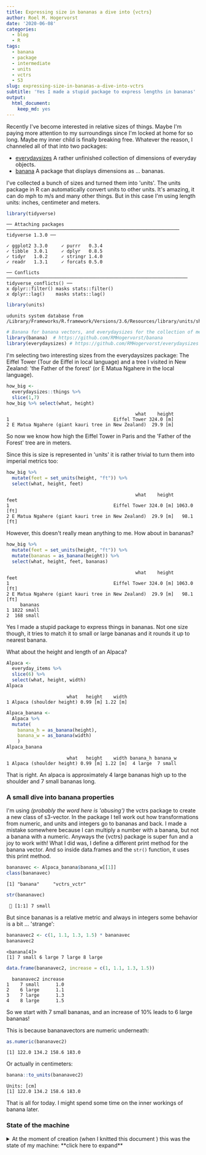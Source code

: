 ```yaml
---
title: Expressing size in bananas a dive into {vctrs}
author: Roel M. Hogervorst
date: '2020-06-08'
categories:
  - blog
  - R
tags:
  - banana
  - package
  - intermediate
  - units
  - vctrs
  - S3
slug: expressing-size-in-bananas-a-dive-into-vctrs
subtitle: 'Yes I made a stupid package to express lengths in bananas'
output:
  html_document:
    keep_md: yes
---
```


<!-- useful settings for rmarkdown-->



<!-- content --> 
Recently I've become interested in relative sizes of things. Maybe I'm paying more attention
to my surroundings since I'm locked at home for so long. Maybe my inner child is finally
breaking free. Whatever the reason, I channeled all of that into two packages: 
- [everydaysizes](https://github.com/RMHogervorst/everydaysizes) A rather unfinished collection of dimensions of everyday objects.
- [banana](https://github.com/RMHogervorst/banana) A package that displays dimensions as ... bananas.

I've collected a bunch of sizes and turned them into 'units'. The units package in R can automatically convert units to other units. It's amazing, it can do mph to m/s and many other things. But in this
case I'm using length units: inches, centimeter and meters. 


```r 
library(tidyverse)
```

```
── Attaching packages ─────────────────────────────────────────────────────────────── tidyverse 1.3.0 ──
```

```
✓ ggplot2 3.3.0     ✓ purrr   0.3.4
✓ tibble  3.0.1     ✓ dplyr   0.8.5
✓ tidyr   1.0.2     ✓ stringr 1.4.0
✓ readr   1.3.1     ✓ forcats 0.5.0
```

```
── Conflicts ────────────────────────────────────────────────────────────────── tidyverse_conflicts() ──
x dplyr::filter() masks stats::filter()
x dplyr::lag()    masks stats::lag()
```

```r 
library(units)
```

```
udunits system database from /Library/Frameworks/R.framework/Versions/3.6/Resources/library/units/share/udunits
```

```r 
# Banana for banana vectors, and everydaysizes for the collection of metrics.
library(banana)  # https://github.com/RMHogervorst/banana
library(everydaysizes) # https://github.com/RMHogervorst/everydaysizes
```

I'm selecting two interesting sizes from the everydaysizes package: The Eiffel Tower (Tour de Eiffel in local language) and a tree I visited in New Zealand: 'the Father of the forest' (or E Matua Ngahere in the local language). 


```r 
how_big <- 
  everydaysizes::things %>% 
  slice(1,7)
how_big %>% select(what, height)
```

```
                                               what    height
1                                      Eiffel Tower 324.0 [m]
2 E Matua Ngahere (giant kauri tree in New Zealand)  29.9 [m]
```

So now we know how high the Eiffel Tower in Paris and the 'Father of the Forest' tree are in meters.

Since this is size is represented in 'units' it is rather trivial to turn them into imperial metrics too:

```r 
how_big %>% 
  mutate(feet = set_units(height, "ft")) %>% 
  select(what, height, feet)
```

```
                                               what    height        feet
1                                      Eiffel Tower 324.0 [m] 1063.0 [ft]
2 E Matua Ngahere (giant kauri tree in New Zealand)  29.9 [m]   98.1 [ft]
```
However, this doesn't really mean anything to me. How about in bananas?

```r 
how_big %>% 
  mutate(feet = set_units(height, "ft")) %>% 
  mutate(bananas = as_banana(height)) %>% 
  select(what, height, feet, bananas)
```

```
                                               what    height        feet
1                                      Eiffel Tower 324.0 [m] 1063.0 [ft]
2 E Matua Ngahere (giant kauri tree in New Zealand)  29.9 [m]   98.1 [ft]
     bananas
1 1822 small
2  168 small
```
Yes I made a stupid package to express things in bananas. Not one size though, it tries to match
it to small or large bananas and it rounds it up to nearest banana. 

What about the height and length of an Alpaca?

```r 
Alpaca <- 
  everyday_items %>% 
  slice(6) %>% 
  select(what, height, width)
Alpaca
```

```
                      what   height    width
1 Alpaca (shoulder height) 0.99 [m] 1.22 [m]
```

```r 
Alpaca_banana <- 
  Alpaca %>% 
  mutate(
    banana_h = as_banana(height),
    banana_w = as_banana(width)
    )
Alpaca_banana
```

```
                      what   height    width banana_h banana_w
1 Alpaca (shoulder height) 0.99 [m] 1.22 [m]  4 large  7 small
```

That is right. An alpaca is approximately 4 large bananas high up to the shoulder and 7 small bananas long. 


### A small dive into banana properties
I'm using *(probably the word here is 'abusing')* the vctrs package to create a new class of s3-vector. In the package I tell work out how transformations from numeric, and units and integers go to bananas and back. I made a mistake somewhere because I can multiply a number with a banana, but not a banana with a numeric. Anyways the {vctrs} package is super fun and a joy to work with! What I did was, I define a different print method for the banana vector. And so inside data.frames and the `str()` function, it uses this print method.

```r 
bananavec <- Alpaca_banana$banana_w[[1]]
class(bananavec)
```

```
[1] "banana"     "vctrs_vctr"
```

```r 
str(bananavec)
```

```
 🍌 [1:1] 7 small
```

But since bananas is a relative metric and always in integers some behavior is a bit ... 'strange':

```r 
bananavec2 <- c(1, 1.1, 1.3, 1.5) * bananavec
bananavec2
```

```
<banana[4]>
[1] 7 small 6 large 7 large 8 large
```

```r 
data.frame(bananavec2, increase = c(1, 1.1, 1.3, 1.5))
```

```
  bananavec2 increase
1    7 small      1.0
2    6 large      1.1
3    7 large      1.3
4    8 large      1.5
```

So we start with 7 small bananas, and an increase of 10% leads to 6 large bananas!

This is because bananavectors are numeric underneath:

```r 
as.numeric(bananavec2)
```

```
[1] 122.0 134.2 158.6 183.0
```

Or actually in centimeters:

```r 
banana::to_units(bananavec2)
```

```
Units: [cm]
[1] 122.0 134.2 158.6 183.0
```

That is all for today. I might spend some time on the inner workings of banana later. 



### State of the machine
<details>
<summary> At the moment of creation (when I knitted this document ) this was the state of my machine: **click here to expand** </summary>

```r 
sessioninfo::session_info()
```

```
─ Session info ───────────────────────────────────────────────────────────────
 setting  value                       
 version  R version 3.6.3 (2020-02-29)
 os       macOS Mojave 10.14.6        
 system   x86_64, darwin15.6.0        
 ui       X11                         
 language (EN)                        
 collate  en_US.UTF-8                 
 ctype    en_US.UTF-8                 
 tz       Europe/Amsterdam            
 date     2020-06-07                  

─ Packages ───────────────────────────────────────────────────────────────────
 package       * version    date       lib source                         
 assertthat      0.2.1      2019-03-21 [1] CRAN (R 3.6.0)                 
 backports       1.1.5      2019-10-02 [1] CRAN (R 3.6.0)                 
 banana        * 0.0.0.9000 2020-06-04 [1] local                          
 broom           0.5.5      2020-02-29 [1] CRAN (R 3.6.0)                 
 cellranger      1.1.0      2016-07-27 [1] CRAN (R 3.6.0)                 
 cli             2.0.2      2020-02-28 [1] CRAN (R 3.6.0)                 
 colorspace      1.4-1      2019-03-18 [1] CRAN (R 3.6.0)                 
 crayon          1.3.4      2017-09-16 [1] CRAN (R 3.6.0)                 
 DBI             1.1.0      2019-12-15 [1] CRAN (R 3.6.0)                 
 dbplyr          1.4.2      2019-06-17 [1] CRAN (R 3.6.0)                 
 digest          0.6.25     2020-02-23 [1] CRAN (R 3.6.0)                 
 dplyr         * 0.8.5      2020-03-07 [1] CRAN (R 3.6.0)                 
 ellipsis        0.3.1      2020-05-15 [1] CRAN (R 3.6.2)                 
 evaluate        0.14       2019-05-28 [1] CRAN (R 3.6.0)                 
 everydaysizes * 0.0.0.9000 2020-06-04 [1] local                          
 fansi           0.4.1      2020-01-08 [1] CRAN (R 3.6.0)                 
 forcats       * 0.5.0      2020-03-01 [1] CRAN (R 3.6.0)                 
 fs              1.3.2      2020-03-05 [1] CRAN (R 3.6.0)                 
 generics        0.0.2      2018-11-29 [1] CRAN (R 3.6.0)                 
 ggplot2       * 3.3.0      2020-03-05 [1] CRAN (R 3.6.0)                 
 glue            1.4.1.9000 2020-05-29 [1] Github (tidyverse/glue@74c714e)
 gtable          0.3.0      2019-03-25 [1] CRAN (R 3.6.0)                 
 haven           2.2.0      2019-11-08 [1] CRAN (R 3.6.0)                 
 hms             0.5.3      2020-01-08 [1] CRAN (R 3.6.0)                 
 htmltools       0.4.0      2019-10-04 [1] CRAN (R 3.6.0)                 
 httr            1.4.1      2019-08-05 [1] CRAN (R 3.6.0)                 
 jsonlite        1.6.1      2020-02-02 [1] CRAN (R 3.6.0)                 
 knitr           1.28       2020-02-06 [1] CRAN (R 3.6.0)                 
 lattice         0.20-38    2018-11-04 [1] CRAN (R 3.6.3)                 
 lifecycle       0.2.0      2020-03-06 [1] CRAN (R 3.6.0)                 
 lubridate       1.7.4      2018-04-11 [1] CRAN (R 3.6.0)                 
 magrittr        1.5        2014-11-22 [1] CRAN (R 3.6.0)                 
 modelr          0.1.6      2020-02-22 [1] CRAN (R 3.6.0)                 
 munsell         0.5.0      2018-06-12 [1] CRAN (R 3.6.0)                 
 nlme            3.1-144    2020-02-06 [1] CRAN (R 3.6.3)                 
 pillar          1.4.4      2020-05-05 [1] CRAN (R 3.6.3)                 
 pkgconfig       2.0.3      2019-09-22 [1] CRAN (R 3.6.0)                 
 purrr         * 0.3.4      2020-04-17 [1] CRAN (R 3.6.2)                 
 R6              2.4.1      2019-11-12 [1] CRAN (R 3.6.0)                 
 Rcpp            1.0.4.6    2020-04-09 [1] CRAN (R 3.6.3)                 
 readr         * 1.3.1      2018-12-21 [1] CRAN (R 3.6.0)                 
 readxl          1.3.1      2019-03-13 [1] CRAN (R 3.6.0)                 
 reprex          0.3.0      2019-05-16 [1] CRAN (R 3.6.0)                 
 rlang           0.4.6      2020-05-02 [1] CRAN (R 3.6.2)                 
 rmarkdown       2.1        2020-01-20 [1] CRAN (R 3.6.0)                 
 rstudioapi      0.11       2020-02-07 [1] CRAN (R 3.6.0)                 
 rvest           0.3.5      2019-11-08 [1] CRAN (R 3.6.0)                 
 scales          1.1.0      2019-11-18 [1] CRAN (R 3.6.0)                 
 sessioninfo     1.1.1      2018-11-05 [1] CRAN (R 3.6.0)                 
 stringi         1.4.6      2020-02-17 [1] CRAN (R 3.6.0)                 
 stringr       * 1.4.0      2019-02-10 [1] CRAN (R 3.6.0)                 
 tibble        * 3.0.1      2020-04-20 [1] CRAN (R 3.6.2)                 
 tidyr         * 1.0.2      2020-01-24 [1] CRAN (R 3.6.0)                 
 tidyselect      1.0.0      2020-01-27 [1] CRAN (R 3.6.0)                 
 tidyverse     * 1.3.0      2019-11-21 [1] CRAN (R 3.6.0)                 
 units         * 0.6-6      2020-03-16 [1] CRAN (R 3.6.0)                 
 vctrs           0.3.0      2020-05-11 [1] CRAN (R 3.6.2)                 
 withr           2.1.2      2018-03-15 [1] CRAN (R 3.6.0)                 
 xfun            0.14       2020-05-20 [1] CRAN (R 3.6.2)                 
 xml2            1.2.2      2019-08-09 [1] CRAN (R 3.6.0)                 
 yaml            2.2.1      2020-02-01 [1] CRAN (R 3.6.0)                 

[1] /Library/Frameworks/R.framework/Versions/3.6/Resources/library
```

</details>


